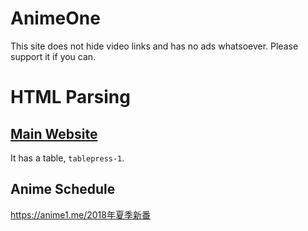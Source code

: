 # AnimeOne
This site does not hide video links and has no ads whatsoever. Please support it if you can.

# HTML Parsing
## [Main Website](https://anime1.me/)
It has a table, `tablepress-1`.

## Anime Schedule
https://anime1.me/2018年夏季新番
